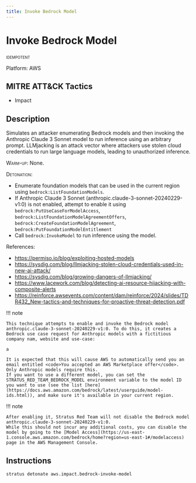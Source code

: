 ```yaml
---
title: Invoke Bedrock Model
---
```


# Invoke Bedrock Model


 <span class="smallcaps w3-badge w3-blue w3-round w3-text-white" title="This attack technique can be detonated multiple times">idempotent</span> 

Platform: AWS

## MITRE ATT&CK Tactics


- Impact

## Description


Simulates an attacker enumerating Bedrock models and then invoking the Anthropic Claude 3 Sonnet model to run inference using an arbitrary prompt. LLMjacking is an attack vector where attackers use stolen cloud credentials to run large language models, leading to unauthorized inference.

<span style="font-variant: small-caps;">Warm-up</span>: None.

<span style="font-variant: small-caps;">Detonation</span>: 

- Enumerate foundation models that can be used in the current region using <code>bedrock:ListFoundationModels</code>.
- If Anthropic Claude 3 Sonnet (anthropic.claude-3-sonnet-20240229-v1:0) is not enabled, attempt to enable it using <code>bedrock:PutUseCaseForModelAccess</code>, <code>bedrock:ListFoundationModelAgreementOffers</code>, <code>bedrock:CreateFoundationModelAgreement</code>, <code>bedrock:PutFoundationModelEntitlement</code>
- Call <code>bedrock:InvokeModel</code> to run inference using the model.

References:

- https://permiso.io/blog/exploiting-hosted-models
- https://sysdig.com/blog/llmjacking-stolen-cloud-credentials-used-in-new-ai-attack/
- https://sysdig.com/blog/growing-dangers-of-llmjacking/
- https://www.lacework.com/blog/detecting-ai-resource-hijacking-with-composite-alerts
- https://reinforce.awsevents.com/content/dam/reinforce/2024/slides/TDR432_New-tactics-and-techniques-for-proactive-threat-detection.pdf

!!! note

	This technique attempts to enable and invoke the Bedrock model anthropic.claude-3-sonnet-20240229-v1:0. To do this, it creates a Bedrock use case request for Anthropic models with a fictitious company nam, website and use-case:

	a

	It is expected that this will cause AWS to automatically send you an email entitled <code>You accepted an AWS Marketplace offer</code>. 
	Only Anthropic models require this. 
	If you want to use a different model, you can set the STRATUS_RED_TEAM_BEDROCK_MODEL environment variable to the model ID you want to use (see the list [here](https://docs.aws.amazon.com/bedrock/latest/userguide/model-ids.html)), and make sure it's available in your current region.

!!! note

	After enabling it, Stratus Red Team will not disable the Bedrock model anthropic.claude-3-sonnet-20240229-v1:0.
	While this should not incur any additional costs, you can disable the model by going to the [Model Access](https://us-east-1.console.aws.amazon.com/bedrock/home?region=us-east-1#/modelaccess) page in the AWS Management Console.


## Instructions

```bash title="Detonate with Stratus Red Team"
stratus detonate aws.impact.bedrock-invoke-model
```
